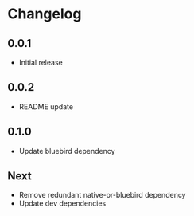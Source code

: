 # Changelog

## 0.0.1

* Initial release

## 0.0.2

* README update

## 0.1.0

* Update bluebird dependency

## Next

* Remove redundant native-or-bluebird dependency
* Update dev dependencies
